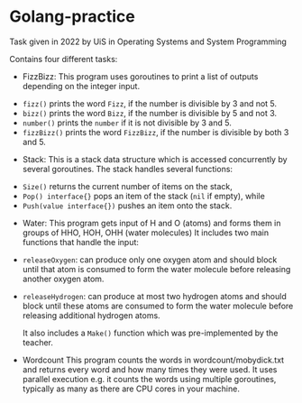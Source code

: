 # Golang-practice
Task given in 2022 by UiS in Operating Systems and System Programming

Contains four different tasks:
* FizzBizz:
This program uses goroutines to print a list of outputs depending on the integer input.
- `fizz()` prints the word `Fizz`, if the number is divisible by 3 and not 5.
- `bizz()` prints the word `Bizz`, if the number is divisible by 5 and not 3.
- `number()` prints the `number` if it is not divisible by 3 and 5.
- `fizzBizz()` prints the word `FizzBizz`, if the number is divisible by both 3 and 5.

* Stack:
  This is a stack data structure which is accessed concurrently by several goroutines.
  The stack handles several functions:
- `Size()` returns the current number of items on the stack,
- `Pop() interface{}` pops an item of the stack (`nil` if empty), while
- `Push(value interface{})` pushes an item onto the stack.

* Water:
  This program gets input of H and O (atoms) and forms them in groups of HHO, HOH, OHH (water molecules)
  It includes two main functions that handle the input:
- `releaseOxygen`: can produce only one oxygen atom and should block until that atom is consumed to form the water molecule before releasing another oxygen atom.
- `releaseHydrogen`: can produce at most two hydrogen atoms and should block until these atoms are consumed to form the water molecule before releasing additional hydrogen atoms.

  It also includes a `Make()` function which was pre-implemented by the teacher.

* Wordcount
  This program counts the words in wordcount/mobydick.txt and returns every word and how many times they were used.
  It uses parallel execution e.g. it counts the words using multiple goroutines, typically as many as there are CPU cores in your machine.
